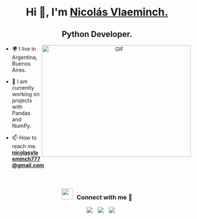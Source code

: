 <h1 align="center">Hi 👋, I'm <a href="https://github.com/nicolasvlaeminch" target="blank">
Nicolás Vlaeminch.</a></h1>
<h2 align="center">Python Developer.</h2>


<a target="_blank" align="center">
  <img align="right" top="500" height="300" width="400" alt="GIF" src="https://media.giphy.com/media/SWoSkN6DxTszqIKEqv/giphy.gif">
</a>

- 🌍 I live in Argentina, Buenos Aires.
  
- 🧠 I am currently working on projects with Pandas and NumPy.
  
- 📫 How to reach me. **nicolasvlaeminch777@gmail.com**

<br/>
<h3 align="center" > <img src="https://media.giphy.com/media/iY8CRBdQXODJSCERIr/giphy.gif" width="30" height="30" style="margin-right: 10px;">Connect with me 🤝 </h3>

<p align="center">

 <div align="center"  class="icons-social" style="margin-left: 10px;">
        <a style="margin-left: 10px;"  target="_blank" href="https://www.linkedin.com/in/nicolas-vlaeminch-273033253/">
			<img src="https://img.icons8.com/doodle/40/000000/linkedin--v2.png"></a>
        <a style="margin-left: 10px;" target="_blank" href="https://github.com/nicolasvlaeminch">
		<img src="https://img.icons8.com/doodle/40/000000/github--v1.png"></a>
        <a style="margin-left: 10px;" target="_blank" href="https://instagram.com/nicolasvlaeminch">
			<img src="https://img.icons8.com/doodle/40/000000/instagram-new--v2.png"></a>
      </div>

</p>
